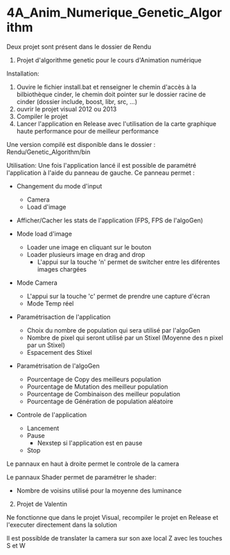 # 4A_Anim_Numerique_Genetic_Algorithm

Deux projet sont présent dans le dossier de Rendu

1) Projet d'algorithme genetic pour le cours d'Animation numérique

Installation:
1) Ouvire le fichier install.bat et renseigner le chemin d'accès à la bilbiothèque cinder, le chemin doit pointer sur le dossier racine de cinder (dossier include, boost, libr, src, ...)
2) ouvrir le projet visual 2012 ou 2013
3) Compiler le projet
4) Lancer l'application en Release avec l'utilisation de la carte graphique haute performance pour de meilleur performance

Une version compilé est disponible dans le dossier : Rendu/Genetic_Algorithm/bin

Utilisation:
Une fois l'application lancé il est possible de paramétré l'application à l'aide du panneau de gauche.
Ce panneau permet :
- Changement du mode d'input
    - Camera
    - Load d'image
- Afficher/Cacher les stats de l'application (FPS, FPS de l'algoGen)
- Mode load d'image
    - Loader une image en cliquant sur le bouton
    - Loader plusieurs image en drag and drop
        - L'appui sur la touche 'n' permet de switcher entre les diférentes images chargées
- Mode Camera
    - L'appui sur la touche 'c' permet de prendre une capture d'écran
    - Mode Temp réel

- Paramétrisaction de l'application
    - Choix du nombre de population qui sera utilisé par l'algoGen
    - Nombre de pixel qui seront utilisé par un Stixel (Moyenne des n pixel par un Stixel)
    - Espacement des Stixel
- Paramétrisation de l'algoGen
    - Pourcentage de Copy des meilleurs population
    - Pourcentage de Mutation des meilleur population
    - Pourcentage de Combinaison des meilleur population
    - Pourcentage de Génération de population aléatoire
    
- Controle de l'application
    - Lancement
    - Pause
        - Nexstep si l'application est en pause
    - Stop
    
Le pannaux en haut à droite permet le controle de la camera

Le pannaux Shader permet de paramétrer le shader:
- Nombre de voisins utilisé pour la moyenne des luminance
    
    
2) Projet de Valentin

Ne fonctionne que dans le projet Visual, recompiler le projet en Release et l'executer directement dans la solution

Il est possiblde de translater la camera sur son axe local Z avec les touches S et W